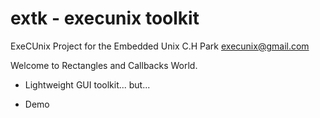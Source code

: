 # extk - execunix toolkit

ExeCUnix Project for the Embedded Unix
C.H Park <execunix@gmail.com>

Welcome to Rectangles and Callbacks World.

- Lightweight GUI toolkit... but...

- Demo


